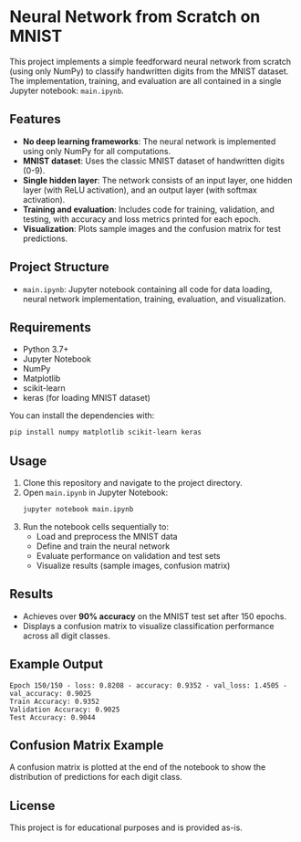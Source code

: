 # Neural Network from Scratch on MNIST

This project implements a simple feedforward neural network from scratch (using only NumPy) to classify handwritten digits from the MNIST dataset. The implementation, training, and evaluation are all contained in a single Jupyter notebook: `main.ipynb`.

## Features
- **No deep learning frameworks**: The neural network is implemented using only NumPy for all computations.
- **MNIST dataset**: Uses the classic MNIST dataset of handwritten digits (0-9).
- **Single hidden layer**: The network consists of an input layer, one hidden layer (with ReLU activation), and an output layer (with softmax activation).
- **Training and evaluation**: Includes code for training, validation, and testing, with accuracy and loss metrics printed for each epoch.
- **Visualization**: Plots sample images and the confusion matrix for test predictions.

## Project Structure
- `main.ipynb`: Jupyter notebook containing all code for data loading, neural network implementation, training, evaluation, and visualization.

## Requirements
- Python 3.7+
- Jupyter Notebook
- NumPy
- Matplotlib
- scikit-learn
- keras (for loading MNIST dataset)

You can install the dependencies with:
```bash
pip install numpy matplotlib scikit-learn keras
```

## Usage
1. Clone this repository and navigate to the project directory.
2. Open `main.ipynb` in Jupyter Notebook:
   ```bash
   jupyter notebook main.ipynb
   ```
3. Run the notebook cells sequentially to:
   - Load and preprocess the MNIST data
   - Define and train the neural network
   - Evaluate performance on validation and test sets
   - Visualize results (sample images, confusion matrix)

## Results
- Achieves over **90% accuracy** on the MNIST test set after 150 epochs.
- Displays a confusion matrix to visualize classification performance across all digit classes.

## Example Output
```
Epoch 150/150 - loss: 0.8208 - accuracy: 0.9352 - val_loss: 1.4505 - val_accuracy: 0.9025
Train Accuracy: 0.9352
Validation Accuracy: 0.9025
Test Accuracy: 0.9044
```

## Confusion Matrix Example
A confusion matrix is plotted at the end of the notebook to show the distribution of predictions for each digit class.

## License
This project is for educational purposes and is provided as-is. 